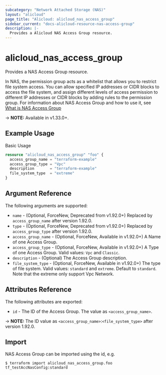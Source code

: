 ```yaml
---
subcategory: "Network Attached Storage (NAS)"
layout: "alicloud"
page_title: "Alicloud: alicloud_nas_access_group"
sidebar_current: "docs-alicloud-resource-nas-access-group"
description: |-
  Provides a Alicloud NAS Access Group resource.
---
```


# alicloud\_nas\_access\_group

Provides a NAS Access Group resource.

In NAS, the permission group acts as a whitelist that allows you to restrict file system access. You can allow specified IP addresses or CIDR blocks to access the file system, and assign different levels of access permission to different IP addresses or CIDR blocks by adding rules to the permission group.
For information about NAS Access Group and how to use it, see [What is NAS Access Group](https://www.alibabacloud.com/help/en/doc-detail/27534)

-> **NOTE:** Available in v1.33.0+.

## Example Usage

Basic Usage

```terraform
resource "alicloud_nas_access_group" "foo" {
  access_group_name = "terraform-example"
  access_group_type = "Vpc"
  description       = "terraform-example"
  file_system_type  = "extreme"
}
```

## Argument Reference

The following arguments are supported:

* `name` - (Optional, ForceNew, Deprecated from v1.92.0+) Replaced by `access_group_name` after version 1.92.0.
* `type` - (Optional, ForceNew, Deprecated from v1.92.0+) Replaced by `access_group_type` after version 1.92.0.
* `access_group_name` - (Optional, ForceNew, Available in v1.92.0+) A Name of one Access Group.
* `access_group_type` - (Optional, ForceNew, Available in v1.92.0+) A Type of one Access Group. Valid values: `Vpc` and `Classic`.
* `description` - (Optional) The Access Group description.
* `file_system_type` - (Optional, ForceNew, Available in v1.92.0+) The type of file system. Valid values: `standard` and `extreme`. Default to `standard`. Note that the extreme only support Vpc Network.

## Attributes Reference

The following attributes are exported:

* `id` - The ID of the Access Group. The value as `<access_group_name>`. 

-> **NOTE:** The ID value as `<access_group_name>`:`<file_system_type>` after version 1.92.0.

## Import

NAS Access Group can be imported using the id, e.g.

```shell
$ terraform import alicloud_nas_access_group.foo tf_testAccNasConfig:standard
```
